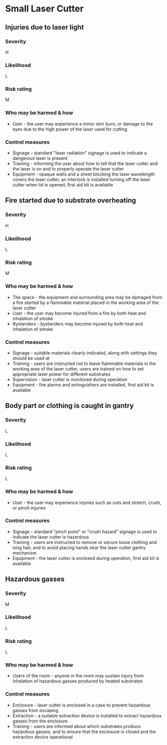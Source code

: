 # Small Laser Cutter

<!-- Last reviewed: 2025-06-27 -->

## Injuries due to laser light

### Severity

H

### Likelihood

L

### Risk rating

M

### Who may be harmed & how

- User - the user may experience a minor skin burn, or damage to the eyes due to the high power of the laser used for cutting

### Control measures

- Signage - standard "laser radiation" signage is used to indicate a dangerous laser is present
- Training - informing the user about how to tell that the laser cutter and the laser is on and to properly operate the
  laser cutter
- Equipment - opaque walls and a sheet blocking the laser wavelength covers the laser cutter, an interlock is installed
  turning off the laser cutter when lid is opened, first aid kit is available

## Fire started due to substrate overheating

### Severity

H

### Likelihood

L

### Risk rating

M

### Who may be harmed & how

- The space - the equipment and surrounding area may be damaged from a fire started by a flammable material placed
  in the working area of the laser cutter
- User - the user may become injured from a fire by both heat and inhalation of smoke
- Bystanders - bystanders may become injured by both heat and inhalation of smoke

### Control measures

- Signage - suitable materials clearly indicated, along with settings they should be used at
- Training - users are instructed not to leave flammable materials in the working area of the laser cutter, users are
  trained on how to set appropriate laser power for different substrates
- Supervision - laser cutter is monitored during operation
- Equipment - fire alarms and extinguishers are installed, first aid kit is available


## Body part or clothing is caught in gantry

### Severity

L

### Likelihood

L

### Risk rating

L

### Who may be harmed & how

- User - the user may experience injuries such as cuts and stretch, crush, or pinch injuries

### Control measures

- Signage - standard "pinch point" or "crush hazard" signage is used to indicate the laser cutter is hazardous
- Training - users are instructed to remove or secure loose clothing and long hair, and to avoid placing hands near
  the laser cutter gantry mechanism
- Equipment - the laser cutter is enclosed during operation, first aid kit is available

## Hazardous gasses

### Severity

M

### Likelihood

L

### Risk rating

L

### Who may be harmed & how

- Users of the room - anyone in the room may sustain injury from inhalation of hazardous gasses produced by heated
  substrates

### Control measures

- Enclosure - laser cutter is enclosed in a case to prevent hazardous gasses from escaping
- Extraction - a suitable extraction device is installed to extract hazardous gasses from the enclosure
- Training - users are informed about which substrates produce hazardous gasses, and to ensure that the enclosure is closed
  and the extraction device operational
